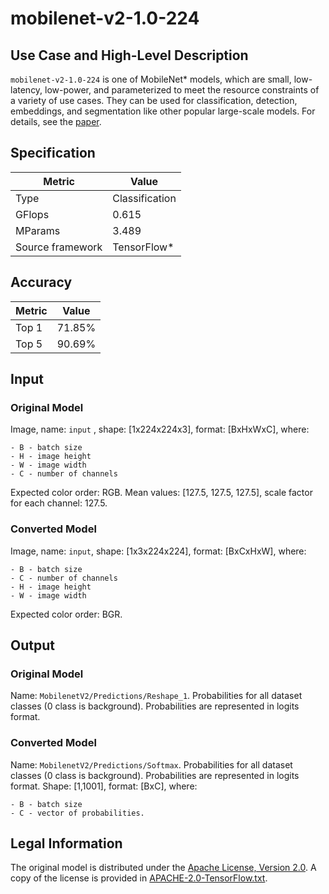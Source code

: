 # mobilenet-v2-1.0-224

## Use Case and High-Level Description

`mobilenet-v2-1.0-224` is one of MobileNet\* models, which are small, low-latency, low-power, and parameterized to meet the resource constraints of a variety of use cases. They can be used for classification, detection, embeddings, and segmentation like other popular large-scale models. For details, see the [paper](https://arxiv.org/abs/1704.04861).

## Specification

| Metric                          | Value                                     |
|---------------------------------|-------------------------------------------|
| Type                            | Classification                            |
| GFlops                          | 0.615                                     |
| MParams                         | 3.489                                     |
| Source framework                | TensorFlow\*                              |

## Accuracy

| Metric | Value |
| ------ | ----- |
| Top 1  | 71.85%|
| Top 5  | 90.69%|

## Input

### Original Model

Image, name: `input` , shape: [1x224x224x3], format: [BxHxWxC], where:

    - B - batch size
    - H - image height
    - W - image width
    - C - number of channels

   Expected color order: RGB.
   Mean values: [127.5, 127.5, 127.5], scale factor for each channel: 127.5.

### Converted Model

Image, name: `input`, shape: [1x3x224x224], format: [BxCxHxW], where:

    - B - batch size
    - C - number of channels
    - H - image height
    - W - image width

   Expected color order: BGR.

## Output

### Original Model

Name: `MobilenetV2/Predictions/Reshape_1`.
Probabilities for all dataset classes (0 class is background). Probabilities are represented in logits format.

### Converted Model

Name: `MobilenetV2/Predictions/Softmax`.
Probabilities for all dataset classes (0 class is background). Probabilities are represented in logits format.
Shape: [1,1001], format: [BxC],
    where:

    - B - batch size
    - C - vector of probabilities.

## Legal Information

The original model is distributed under the
[Apache License, Version 2.0](https://raw.githubusercontent.com/tensorflow/models/master/LICENSE).
A copy of the license is provided in [APACHE-2.0-TensorFlow.txt](../licenses/APACHE-2.0-TensorFlow.txt).
